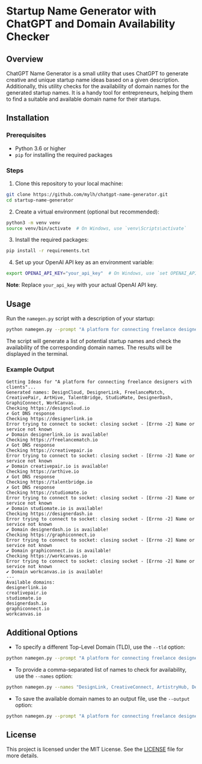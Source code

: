 # Startup Name Generator with ChatGPT and Domain Availability Checker

## Overview

ChatGPT Name Generator is a small utility that uses ChatGPT to generate creative and unique startup name ideas based on a given description. Additionally, this utility checks for the availability of domain names for the generated startup names. It is a handy tool for entrepreneurs, helping them to find a suitable and available domain name for their startups.

## Installation

### Prerequisites

- Python 3.6 or higher
- `pip` for installing the required packages

### Steps

1. Clone this repository to your local machine:

```bash
git clone https://github.com/mylh/chatgpt-name-generator.git
cd startup-name-generator
```

2. Create a virtual environment (optional but recommended):

```bash
python3 -m venv venv
source venv/bin/activate  # On Windows, use `venv\Scripts\activate`
```

3. Install the required packages:

```bash
pip install -r requirements.txt
```

4. Set up your OpenAI API key as an environment variable:

```bash
export OPENAI_API_KEY="your_api_key"  # On Windows, use `set OPENAI_API_KEY=your_api_key`
```

**Note**: Replace `your_api_key` with your actual OpenAI API key.

## Usage

Run the `namegen.py` script with a description of your startup:

```bash
python namegen.py --prompt "A platform for connecting freelance designers with clients"
```

The script will generate a list of potential startup names and check the availability of the corresponding domain names. The results will be displayed in the terminal.

### Example Output

```
Getting Ideas for "A platform for connecting freelance designers with clients"...
Generated names: DesignCloud, DesignerLink, FreelanceMatch, CreativePair, ArtHive, TalentBridge, StudioMate, DesignerDash, GraphiConnect, WorkCanvas.
Checking https://designcloud.io
✗ Got DNS response
Checking https://designerlink.io
Error trying to connect to socket: closing socket - [Errno -2] Name or service not known
✔ Domain designerlink.io is available!
Checking https://freelancematch.io
✗ Got DNS response
Checking https://creativepair.io
Error trying to connect to socket: closing socket - [Errno -2] Name or service not known
✔ Domain creativepair.io is available!
Checking https://arthive.io
✗ Got DNS response
Checking https://talentbridge.io
✗ Got DNS response
Checking https://studiomate.io
Error trying to connect to socket: closing socket - [Errno -2] Name or service not known
✔ Domain studiomate.io is available!
Checking https://designerdash.io
Error trying to connect to socket: closing socket - [Errno -2] Name or service not known
✔ Domain designerdash.io is available!
Checking https://graphiconnect.io
Error trying to connect to socket: closing socket - [Errno -2] Name or service not known
✔ Domain graphiconnect.io is available!
Checking https://workcanvas.io
Error trying to connect to socket: closing socket - [Errno -2] Name or service not known
✔ Domain workcanvas.io is available!
---
Available domains:
designerlink.io
creativepair.io
studiomate.io
designerdash.io
graphiconnect.io
workcanvas.io
```

## Additional Options

- To specify a different Top-Level Domain (TLD), use the `--tld` option:

```bash
python namegen.py --prompt "A platform for connecting freelance designers with clients" --tld "io"
```

- To provide a comma-separated list of names to check for availability, use the `--names` option:

```bash
python namegen.py --names "DesignLink, CreativeConnect, ArtistryHub, DesignerMatch, DesignBridge"
```

- To save the available domain names to an output file, use the `--output` option:

```bash
python namegen.py --prompt "A platform for connecting freelance designers with clients" --output available_domains.txt
```

## License

This project is licensed under the MIT License. See the [LICENSE](LICENSE) file for more details.
